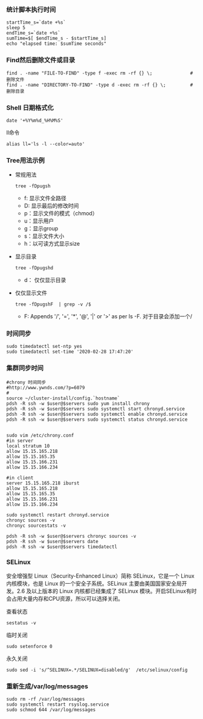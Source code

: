 ### 统计脚本执行时间

~~~shell
startTime_s=`date +%s` 
sleep 5
endTime_s=`date +%s`
sumTime=$[ $endTime_s - $startTime_s]
echo "elapsed time: $sumTime seconds" 
~~~

### Find然后删除文件或目录

~~~shell
find . -name "FILE-TO-FIND" -type f -exec rm -rf {} \;				# 删除文件
find . -name "DIRECTORY-TO-FIND" -type d -exec rm -rf {} \;			# 删除目录
~~~

### Shell 日期格式化

~~~shell
date '+%Y%m%d_%H%M%S'
~~~

ll命令

~~~shell
alias ll='ls -l --color=auto'
~~~

### Tree用法示例

- 常规用法

    ~~~shell
    tree -fDpugsh
    ~~~

    - f: 显示文件全路径
    - D: 显示最后的修改时间
    - p：显示文件的模式（chmod）
    - u：显示用户
    - g：显示group
    - s：显示文件大小
    - h：以可读方式显示size
    
- 显示目录

    ~~~shell
    tree -fDpugshd  
    ~~~

    - d： 仅仅显示目录

- 仅仅显示文件

    ~~~shell
    tree -fDpugshF  | grep -v /$
    ~~~

    - F: Appends '/', '=', '*', '@', '|' or '>' as per ls -F. 对于目录会添加一个/

### 时间同步

~~~shell
sudo timedatectl set-ntp yes
sudo timedatectl set-time '2020-02-28 17:47:20'
~~~

### 集群同步时间

~~~shell
#chrony 时间同步  
#http://www.ywnds.com/?p=6079
#
source ~/cluster-install/config.`hostname`
pdsh -R ssh -w $user@$servers sudo yum install chrony
pdsh -R ssh -w $user@$servers sudo systemctl start chronyd.service
pdsh -R ssh -w $user@$servers sudo systemctl enable chronyd.service
pdsh -R ssh -w $user@$servers sudo systemctl status chronyd.service


sudo vim /etc/chrony.conf
#in server
local stratum 10
allow 15.15.165.218
allow 15.15.165.35
allow 15.15.166.231
allow 15.15.166.234

#in client
server 15.15.165.218 iburst
allow 15.15.165.218
allow 15.15.165.35
allow 15.15.166.231
allow 15.15.166.234

sudo systemctl restart chronyd.service
chronyc sources -v
chronyc sourcestats -v

pdsh -R ssh -w $user@$servers chronyc sources -v
pdsh -R ssh -w $user@$servers date
pdsh -R ssh -w $user@$servers timedatectl   
~~~

### SELinux

安全增强型 Linux（Security-Enhanced Linux）简称 SELinux，它是一个 Linux 内核模块，也是 Linux 的一个安全子系统。SELinux 主要由美国国家安全局开发。2.6 及以上版本的 Linux 内核都已经集成了 SELinux 模块。开启SELinux有时会占用大量内存和CPU资源，所以可以选择关闭。

查看状态

~~~shell
sestatus -v
~~~

临时关闭

~~~shell
sudo setenforce 0  
~~~

永久关闭

~~~shell
sudo sed -i 's/^SELINUX=.*/SELINUX=disabled/g'  /etc/selinux/config
~~~

### 重新生成/var/log/messages

~~~shell
sudo rm -rf /var/log/messages
sudo systemctl restart rsyslog.service
sudo schmod 644 /var/log/messages
~~~

